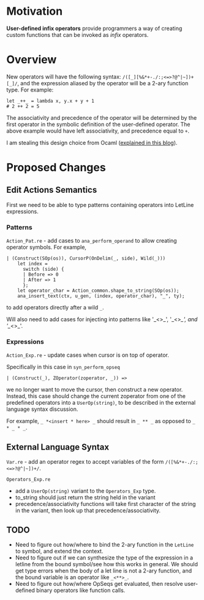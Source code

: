 
[TODO: type equivalence, type variable, cursor inspector and pretty printer]: # 

# Motivation

**User-defined infix operators** provide programmers a way of creating custom functions that can be invoked as *infix* operators.   

# Overview
New operators will have the following syntax: `/([_][%&*+-./:;<=>?@^|~])+[_]/`, and the expression aliased by the operator will be a 2-ary function type. For example:
```
let _++_ = lambda x, y.x + y + 1
# 2 ++ 2 = 5 
```

The associativity and precedence of the operator will be determined by the first operator in the symbolic definition of the user-defined operator. The above example would have left associativity, and precedence equal to `+`. 

I am stealing this design choice from Ocaml ([explained in this blog](https://haifengl.wordpress.com/2014/07/02/ocaml-functions/)).

# Proposed Changes
## Edit Actions Semantics
First we need to be able to type patterns containing operators into LetLine expressions.

### Patterns
`Action_Pat.re` - add cases to `ana_perform_operand` to allow creating operator symbols. For example,
```
| (Construct(SOp(os)), CursorP(OnDelim(_, side), Wild(_)))
    let index =
      switch (side) {
      | Before => 0
      | After => 1
      };
    let operator_char = Action_common.shape_to_string(SOp(os));
    ana_insert_text(ctx, u_gen, (index, operator_char), "_", ty);
```
to add operators directly after a wild `_`.

Will also need to add cases for injecting into patterns like '\_<>\_', '\_<>*\_', and '\_*<>\_'.

### Expressions
`Action_Exp.re` - update cases when cursor is on top of operator. 

Specifically in this case in `syn_perform_opseq`
```
| (Construct(_), ZOperator(zoperator, _)) =>
```
we no longer want to move the cursor, then construct a new operator. Instead, this case should change the current zoperator from one of the predefined operators into a `UserOp(string)`, to be described in the external language syntax discussion.

For example, `_ *<insert * here> _` should result in `_ ** _` as opposed to `_ * _ * _`.

## External Language Syntax
`Var.re` - add an operator regex to accept variables of the form `/([%&*+-./:;<=>?@^|~])+/`.


`Operators_Exp.re`

 - add a `UserOp(string)` variant to the `Operators_Exp` type. 
 - to_string should just return the string held in the variant
 - precedence/associativity functions will take first character of the string in the variant, then look up that precedence/associativity.

## TODO

- Need to figure out how/where to bind the 2-ary function in the `LetLine` to symbol, and extend the context.
- Need to figure out if we can synthesize the type of the expression in a letline from the bound symbol/see how this works in general. We should get type errors when the body of a let line is not a 2-ary function, and the bound variable is an operator like `_<**>_`.
- Need to figure out how/where OpSeqs get evaluated, then resolve user-defined binary operators like function calls.


